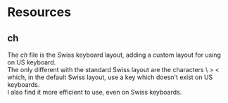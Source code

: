 # Resources

## ch
The *ch* file is the Swiss keyboard layout, adding a custom layout for using on US keyboard.  
The only different with the standard Swiss layout are the characters \ > < which, in the default Swiss layout, use a key which doesn't exist on US keyboards.  
I also find it more efficient to use, even on Swiss keyboards.
